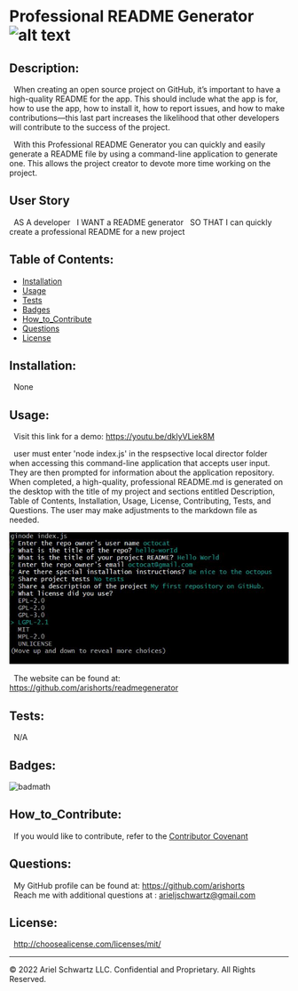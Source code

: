 # Professional README Generator ![alt text](https://img.shields.io/badge/License-MIT-blue.svg)

## Description:

&nbsp; When creating an open source project on GitHub, it’s important to have a high-quality README for the app. This should include what the app is for, how to use the app, how to install it, how to report issues, and how to make contributions—this last part increases the likelihood that other developers will contribute to the success of the project.

&nbsp; With this Professional README Generator you can quickly and easily generate a README file by using a command-line application to generate one. This allows the project creator to devote more time working on the project.

## User Story

&nbsp; AS A developer
&nbsp; I WANT a README generator
&nbsp; SO THAT I can quickly create a professional README for a new project

## Table of Contents:

- [Installation](#installation)
- [Usage](#usage)
- [Tests](#tests)
- [Badges](#badges)
- [How_to_Contribute](#how_to_contribute)
- [Questions](#questions)
- [License](#license)

## Installation:

&nbsp; None

## Usage:

&nbsp; Visit this link for a demo: https://youtu.be/dklyVLiek8M

&nbsp; user must enter 'node index.js' in the respsective local director folder when accessing this command-line application that accepts user input. They are then prompted for information about the application repository. When completed, a high-quality, professional README.md is generated on the desktop with the title of my project and sections entitled Description, Table of Contents, Installation, Usage, License, Contributing, Tests, and Questions. The user may make adjustments to the markdown file as needed.

![alt text](./Develop/Assets/Images/Screen.JPG)

&nbsp; The website can be found at: https://github.com/arishorts/readmegenerator

## Tests:

&nbsp; N/A

## Badges:

![badmath](https://img.shields.io/badge/JavaScript-100%25-purple)

## How_to_Contribute:

&nbsp; If you would like to contribute, refer to the [Contributor Covenant](https://www.contributor-covenant.org/)

## Questions:

&nbsp; My GitHub profile can be found at: https://github.com/arishorts
<br>&nbsp; Reach me with additional questions at : arieljschwartz@gmail.com

## License:

&nbsp; http://choosealicense.com/licenses/mit/

---

© 2022 Ariel Schwartz LLC. Confidential and Proprietary. All Rights Reserved.
